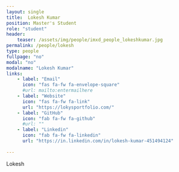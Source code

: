 ```yaml
---
layout: single
title:  Lokesh Kumar
position: Master's Student
role: "student"
header:
    teaser: /assets/img/people/imxd_people_lokeshkumar.jpg
permalink: /people/lokesh
type: people
fullpage: "no"
modal: "no"
modalname: "Lokesh Kumar"
links:
    - label: "Email"
      icon: "fas fa-fw fa-envelope-square"
      #url: mailto:entermailhere
    - label: "Website"
      icon: "fas fa-fw fa-link"
      url: "https://lokysportfolio.com/"
    - label: "GitHub"
      icon: "fab fa-fw fa-github"
      #url: ""
    - label: "Linkedin"
      icon: "fab fa-fw fa-linkedin"
      url: "https://in.linkedin.com/in/lokesh-kumar-451494124"
      
---
```


Lokesh
